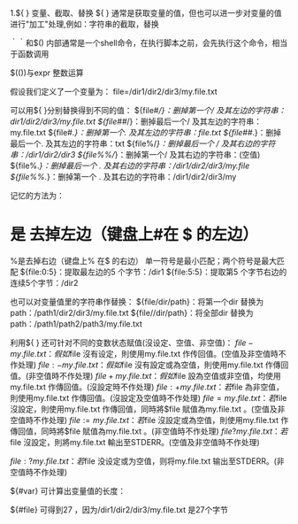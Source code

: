 1.${ } 变量、截取、替换
${ } 通常是获取变量的值，但也可以进一步对变量的值进行"加工"处理,例如：字符串的截取，替换

｀｀和$() 内部通常是一个shell命令，在执行脚本之前，会先执行这个命令，相当于函数调用

$(())与expr 整数运算

假设我们定义了一个变量为：
file=/dir1/dir2/dir3/my.file.txt

可以用${ }分别替换得到不同的值：
${file#*/}：删掉第一个/ 及其左边的字符串：dir1/dir2/dir3/my.file.txt
${file##*/}：删掉最后一个/  及其左边的字符串：my.file.txt
${file#*.}：删掉第一个.  及其左边的字符串：file.txt
${file##*.}：删掉最后一个.  及其左边的字符串：txt
${file%/*}：删掉最后一个 /  及其右边的字符串：/dir1/dir2/dir3
${file%%/*}：删掉第一个/  及其右边的字符串：(空值)
${file%.*}：删掉最后一个 .  及其右边的字符串：/dir1/dir2/dir3/my.file
${file%%.*}：删掉第一个 .   及其右边的字符串：/dir1/dir2/dir3/my

记忆的方法为：
# 是 去掉左边（键盘上#在 $ 的左边）
%是去掉右边（键盘上% 在$ 的右边）
单一符号是最小匹配；两个符号是最大匹配
${file:0:5}：提取最左边的5 个字节：/dir1
${file:5:5}：提取第5 个字节右边的连续5个字节：/dir2

也可以对变量值里的字符串作替换：
${file/dir/path}：将第一个dir 替换为path：/path1/dir2/dir3/my.file.txt
${file//dir/path}：将全部dir 替换为path：/path1/path2/path3/my.file.txt

利用${ } 还可针对不同的变数状态赋值(沒设定、空值、非空值)：
${file-my.file.txt} ：假如$file 沒有设定，則使用my.file.txt 作传回值。(空值及非空值時不作处理)
${file:-my.file.txt} ：假如$file 沒有設定或為空值，則使用my.file.txt 作傳回值。(非空值時不作处理)
${file+my.file.txt} ：假如$file 設為空值或非空值，均使用my.file.txt 作傳回值。(沒設定時不作处理)
${file:+my.file.txt} ：若$file 為非空值，則使用my.file.txt 作傳回值。(沒設定及空值時不作处理)
${file=my.file.txt} ：若$file 沒設定，則使用my.file.txt 作傳回值，同時將$file 賦值為my.file.txt 。(空值及非空值時不作处理)
${file:=my.file.txt} ：若$file 沒設定或為空值，則使用my.file.txt 作傳回值，同時將$file 賦值為my.file.txt 。(非空值時不作处理)
${file?my.file.txt} ：若$file 沒設定，則將my.file.txt 輸出至STDERR。(空值及非空值時不作处理)


${file:?my.file.txt} ：若$file 没设定或为空值，则将my.file.txt 输出至STDERR。(非空值時不作处理)

${#var} 可计算出变量值的长度：


${#file} 可得到27 ，因为/dir1/dir2/dir3/my.file.txt 是27个字节